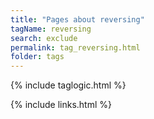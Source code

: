 ```yaml
---
title: "Pages about reversing"
tagName: reversing
search: exclude
permalink: tag_reversing.html
folder: tags
---
```

{% include taglogic.html %}

{% include links.html %}
